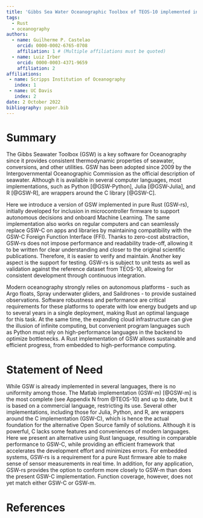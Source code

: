 ```yaml
---
title: 'Gibbs Sea Water Oceanographic Toolbox of TEOS-10 implemented in Rust'
tags:
  - Rust
  - oceanography
authors:
  - name: Guilherme P. Castelao
    orcid: 0000-0002-6765-0708
    affiliation: 1 # (Multiple affiliations must be quoted)
  - name: Luiz Irber
    orcid: 0000-0003-4371-9659
    affiliation: 2
affiliations:
 - name: Scripps Institution of Oceanography
   index: 1
 - name: UC Davis
   index: 2
date: 2 October 2022
bibliography: paper.bib
---
```


# Summary

The Gibbs Seawater Toolbox (GSW) is a key software for Oceanography since it
provides consistent thermodynamic properties of seawater, conversions, and
other utilities. GSW has been adopted since 2009 by the Intergovernmental
Oceanographic Commission as the official description of seawater. Although it
is available in several computer languages, most implementations, such as
Python [@GSW-Python], Julia [@GSW-Julia], and R [@GSW-R], are wrappers around the C library [@GSW-C].

Here we introduce a version of GSW implemented in pure Rust (GSW-rs),
initially developed for inclusion in microcontroller firmware to support
autonomous decisions and onboard Machine Learning. The same implementation
also works on regular computers and can seamlessly replace GSW-C on apps and
libraries by maintaining compatibility with the GSW-C Foreign Function
Interface (FFI). Thanks to zero-cost abstraction, GSW-rs does not impose
performance and readability trade-off, allowing it to be written for clear
understanding and closer to the original scientific publications. Therefore,
it is easier to verify and maintain. Another key aspect is the support for
testing. GSW-rs is subject to unit tests as well as validation against the
reference dataset from TEOS-10, allowing for consistent development through
continuous integration.

Modern oceanography strongly relies on autonomous platforms - such as Argo
floats, Spray underwater gliders, and Saildrones - to provide sustained
observations. Software robustness and performance are critical requirements
for these platforms to operate with low energy budgets and up to several years
in a single deployment, making Rust an optimal language for this task. At the
same time, the expanding cloud infrastructure can give the illusion of
infinite computing, but convenient program languages such as Python must rely
on high-performance languages in the backend to optimize bottlenecks. A Rust
implementation of GSW allows sustainable and efficient progress, from embedded
to high-performance computing.

# Statement of Need

While GSW is already implemented in several languages, there is no uniformity
among those. The Matlab implementation (GSW-m) [@GSW-m] is the most
complete (see Appendix N from @TEOS-10) and up to date, but it is based
on a commercial language, restricting its use. Several other implementations,
including those for Julia, Python, and R, are wrappers around the
C implementation (GSW-C), which is hence the actual foundation for the
alternative Open Source family of solutions. Although it is powerful, C lacks
some features and conveniences of modern languages. Here we present an
alternative using Rust language, resulting in comparable performance to GSW-C,
while providing an efficient framework that accelerates the development effort
and minimizes errors. For embedded systems, GSW-rs is a requirement for a
pure Rust firmware able to make sense of sensor measurements in real time.
In addition, for any application, GSW-rs provides the option to conform more closely to GSW-m than does the present GSW-C implementation. Function coverage, however, does not yet match either GSW-C or GSW-m.

# References
